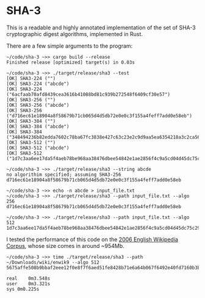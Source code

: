# SHA-3

This is a readable and highly annotated implementation of the set of SHA-3 cryptographic digest algorithms, implemented in Rust.

There are a few simple arguments to the program:

    ~/code/sha-3 ~>> cargo build --release
    Finished release [optimized] target(s) in 0.03s

    ~/code/sha-3 ~>> ./target/release/sha3 --test
    [OK] SHA3-224 ("")
    [OK] SHA3-224 ("abcde")
    [OK] SHA3-224 ("6acfaab70afd8439cea3616b41088bd81c939b272548f6409cf30e57")
    [OK] SHA3-256 ("")
    [OK] SHA3-256 ("abcde")
    [OK] SHA3-256 ("d716ec61e18904a8f58679b71cb065d4d5db72e0e0c3f155a4feff7add0e58eb")
    [OK] SHA3-384 ("")
    [OK] SHA3-384 ("abcde")
    [OK] SHA3-384 ("348494236b82edda7602c78ba67fc3838e427c63c23e2c9d9aa5ea6354218a3c2ca564679acabf3ac6bf5378047691c4")
    [OK] SHA3-512 ("")
    [OK] SHA3-512 ("abcde")
    [OK] SHA3-512 ("1d7c3aa6ee17da5f4aeb78be968aa38476dbee54842e1ae2856f4c9a5cd04d45dc75c2902182b07c130ed582d476995b502b8777ccf69f60574471600386639b")

    ~/code/sha-3 ~>> ./target/release/sha3 --string abcde
    no algorithim specified; assuming SHA3-256
    d716ec61e18904a8f58679b71cb065d4d5db72e0e0c3f155a4feff7add0e58eb

    ~/code/sha-3 ~>> echo -n abcde > input_file.txt
    ~/code/sha-3 ~>> ./target/release/sha3 --path input_file.txt --algo 256
    d716ec61e18904a8f58679b71cb065d4d5db72e0e0c3f155a4feff7add0e58eb

    ~/code/sha-3 ~>> ./target/release/sha3 --path input_file.txt --algo 512
    1d7c3aa6ee17da5f4aeb78be968aa38476dbee54842e1ae2856f4c9a5cd04d45dc75c2902182b07c130ed582d476995b502b8777ccf69f60574471600386639b

I tested the performance of this code on the [2006 English Wikipedia Corpus](http://mattmahoney.net/dc/textdata.html), whose size comes in around ~954Mb.

    ~/code/sha-3 ~>> time ./target/release/sha3 --path ~/Downloads/wiki/enwik9 --algo 512
    5675affe508b9bbaf2eee12f0e8f7f6aed51fe8428b71e6a64b067f6492e40fd7160b3b19eff2dff3056487e3aeccd3c94f5cc81732c5cb9ced7641978eef2f4

    real	0m3.548s
    user	0m3.321s
    sys	0m0.225s 
